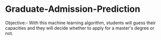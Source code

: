 # Graduate-Admission-Prediction
Objective:- With this machine learning algorithm, students will guess their capacities and they will decide whether to apply for a master's degree or not.
